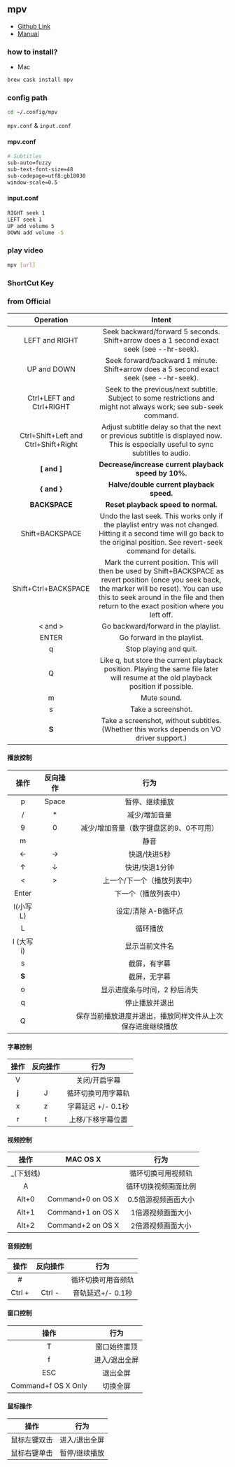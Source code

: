 ## mpv
- [Github Link](https://github.com/mpv-player/mpv)
- [Manual](https://mpv.io/manual/master/)

### how to install?
- Mac

```bash
brew cask install mpv
```

### config path
```bash
cd ~/.config/mpv
```

`mpv.conf` & `input.conf`

#### mpv.conf
```bash
# Subtitles
sub-auto=fuzzy
sub-text-font-size=48
sub-codepage=utf8:gb18030
window-scale=0.5
```

#### input.conf
```bash
RIGHT seek 1
LEFT seek 1
UP add volume 5
DOWN add volume -5
```

### play video
```bash
mpv [url]
```

### ShortCut Key
### from Official
Operation|Intent
:---:|:---:
LEFT and RIGHT|Seek backward/forward 5 seconds. Shift+arrow does a 1 second exact seek (see --hr-seek).
UP and DOWN| Seek forward/backward 1 minute. Shift+arrow does a 5 second exact seek (see --hr-seek).
Ctrl+LEFT and Ctrl+RIGHT|Seek to the previous/next subtitle. Subject to some restrictions and might not always work; see sub-seek command.
Ctrl+Shift+Left and Ctrl+Shift+Right|Adjust subtitle delay so that the next or previous subtitle is displayed now. This is especially useful to sync subtitles to audio.
**[ and ]**|**Decrease/increase current playback speed by 10%.**
**{ and }**|**Halve/double current playback speed.**
**BACKSPACE**|**Reset playback speed to normal.**
Shift+BACKSPACE|Undo the last seek. This works only if the playlist entry was not changed. Hitting it a second time will go back to the original position. See revert-seek command for details.
Shift+Ctrl+BACKSPACE|Mark the current position. This will then be used by Shift+BACKSPACE as revert position (once you seek back, the marker will be reset). You can use this to seek around in the file and then return to the exact position where you left off.
< and >|Go backward/forward in the playlist.
ENTER|Go forward in the playlist.
q|Stop playing and quit.
Q|Like q, but store the current playback position. Playing the same file later will resume at the old playback position if possible.
m|Mute sound.
s|Take a screenshot.
**S**|Take a screenshot, without subtitles. (Whether this works depends on VO driver support.)

#### 播放控制
操作|反向操作|行为
:---:|:---:|:---:
p	|Space	|暂停、继续播放
/	|*|减少/增加音量
9	|0|	减少/增加音量（数字键盘区的9、0不可用）
m	 |	|静音
←	|→|	快退/快进5秒
↑	|↓|	快进/快退1分钟
<	|>|	上一个/下一个（播放列表中）
Enter	|| 	下一个（播放列表中）
l(小写L) ||设定/清除 A-B循环点
L	 	||循环播放
I (大写 i)	||显示当前文件名
s	||截屏，有字幕
**S**	||截屏，无字幕
o	||显示进度条与时间，2 秒后消失
q	 	||停止播放并退出
Q	 	||保存当前播放进度并退出，播放同样文件从上次保存进度继续播放

#### 字幕控制
操作|反向操作|行为
:---:|:---:|:---:
V	|| 	关闭/开启字幕
**j**	|J|	循环切换可用字幕轨
x	|z|	字幕延迟 +/- 0.1秒
r	|t|	上移/下移字幕位置

#### 视频控制
操作|MAC OS X|行为
:---:|:---:|:---:
_(下划线)	| |	循环切换可用视频轨
A	 	||循环切换视频画面比例
Alt+0	|Command+0 on OS X|	0.5倍源视频画面大小
Alt+1	|Command+1 on OS X|	1倍源视频画面大小
Alt+2	|Command+2 on OS X|	2倍源视频画面大小

#### 音频控制
操作|反向操作|行为
:---:|:---:|:---:
\#	 	||循环切换可用音频轨
Ctrl +	|Ctrl -|	音轨延迟+/- 0.1秒

#### 窗口控制
操作|行为
:---:|:---:
T	|窗口始终置顶
f	|进入/退出全屏
ESC	|退出全屏
Command+f OS X Only|切换全屏

#### 鼠标操作
操作|行为
---|---
鼠标左键双击	|进入/退出全屏
鼠标右键单击	|暂停/继续播放